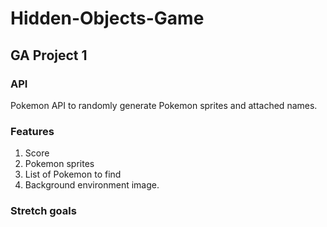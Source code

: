 # Hidden-Objects-Game
## GA Project 1


### API
Pokemon API to randomly generate Pokemon sprites and attached names.


### Features
1) Score
2) Pokemon sprites
3) List of Pokemon to find
4) Background environment image.

### Stretch goals 
